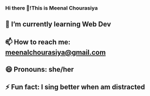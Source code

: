 ### Hi there 👋!This is Meenal Chourasiya

## 🌱 I’m currently learning Web Dev
## 📫 How to reach me: meenalchourasiya@gmail.com
## 😄 Pronouns: she/her
## ⚡ Fun fact: I sing better when am distracted

